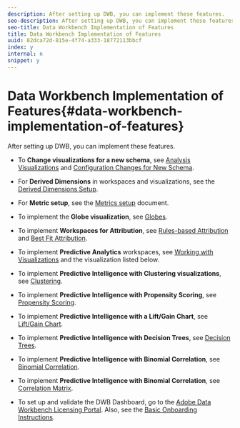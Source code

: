 ```yaml
---
description: After setting up DWB, you can implement these features.
seo-description: After setting up DWB, you can implement these features.
seo-title: Data Workbench Implementation of Features
title: Data Workbench Implementation of Features
uuid: 82dca72d-815e-4f74-a333-18772113bbcf
index: y
internal: n
snippet: y
---
```


# Data Workbench Implementation of Features{#data-workbench-implementation-of-features}

After setting up DWB, you can implement these features.

* To **Change visualizations for a new schema**, see [Analysis Visualizations](https://marketing.adobe.com/resources/help/en_US/insight/client/c_analysis_vis.html) and [Configuration Changes for New Schema](../../../home/dwb-implement-overview/dwb-implement-deliver/dwb-implement-config-new-schema.md#concept-9aced98e988b48ebbf9e6607c182d0de). 

* For **Derived Dimensions** in workspaces and visualizations, see the [Derived Dimensions Setup](../../../home/dwb-implement-overview/dwb-implement-deliver/dwb-implement-derived-dims.md#concept-19a5c554ac3e4bc9b86b9aaca5f8cad6). 

* For **Metric setup**, see the [Metrics setup](../../../home/dwb-implement-overview/dwb-implement-configure/dwb-implement-metric-setup.md#concept-f568a931db5b4b62b7b1e7827c7f7bf6) document. 

* To implement the **Globe visualization**, see [Globes](https://marketing.adobe.com/resources/help/en_US/insight/client/c_globes.html).

* To implement **Workspaces for Attribution**, see [Rules-based Attribution](https://marketing.adobe.com/resources/help/en_US/insight/client/c_rules_attrib.html) and [Best Fit Attribution](https://marketing.adobe.com/resources/help/en_US/insight/whatsnew/c_attrib_algorithmic.html#).

* To implement **Predictive Analytics** workspaces, see [Working with Visualizations](https://marketing.adobe.com/resources/help/en_US/insight/client/c_vis.html) and the visualization listed below. 

* To implement **Predictive Intelligence with Clustering visualizations**, see [Clustering](https://marketing.adobe.com/resources/help/en_US/insight/client/c_visitor_cluster.html). 

* To implement **Predictive Intelligence with Propensity Scoring**, see [Propensity Scoring](https://marketing.adobe.com/resources/help/en_US/insight/client/c_visitor_propensity.html). 

* To implement **Predictive Intelligence with a Lift/Gain Chart**, see [Lift/Gain Chart](https://marketing.adobe.com/resources/help/en_US/insight/client/c_propensity_gain_lift_chart.html). 

* To implement **Predictive Intelligence with Decision Trees**, see [Decision Trees](https://marketing.adobe.com/resources/help/en_US/insight/client/c_decision_trees.html). 

* To implement **Predictive Intelligence with Binomial Correlation**, see [Binomial Correlation](https://marketing.adobe.com/resources/help/en_US/insight/client/c_correlation_analysis.html). 

* To implement **Predictive Intelligence with Binomial Correlation**, see [Correlation Matrix](https://marketing.adobe.com/resources/help/en_US/insight/client/c_correlation_analysis.html).

* To set up and validate the DWB Dashboard, go to the [Adobe Data Workbench Licensing Portal](https://license.visualsciences.com/License/#documentation). Also, see the [Basic Onboarding Instructions](../../../home/dwb-implement-overview/dwb-implement-provision/dwb-implement-onboarding.md#concept-e93aba41b26a410f959c5ca7f8e33355).


